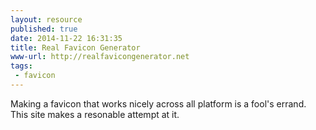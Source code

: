 ```yaml
---
layout: resource
published: true
date: 2014-11-22 16:31:35
title: Real Favicon Generator
www-url: http://realfavicongenerator.net
tags: 
 - favicon
---
```


Making a favicon that works nicely across all platform is a fool's errand. This site makes a resonable attempt at it.

